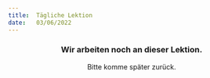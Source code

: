 ```yaml
---
title:  Tägliche Lektion
date:   03/06/2022
---
```


### <center>Wir arbeiten noch an dieser Lektion.</center>
<center>Bitte komme später zurück.</center>